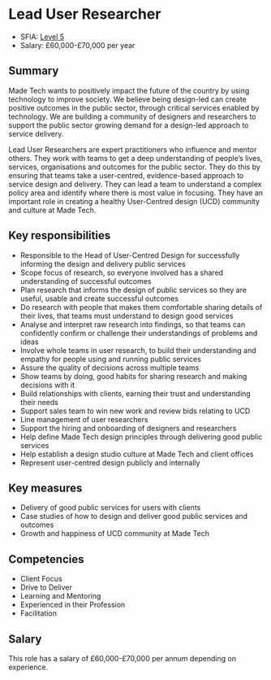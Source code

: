 # Lead User Researcher

- SFIA: [Level 5](https://sfia-online.org/en/sfia-7/responsibilities/level-5)
- Salary: £60,000-£70,000 per year

## Summary

Made Tech wants to positively impact the future of the country by using technology to improve society. We believe being design-led can create positive outcomes in the public sector, through critical services enabled by technology. We are building a community of designers and researchers to support the public sector growing demand for a design-led approach to service delivery. 

Lead User Researchers are expert practitioners who influence and mentor others. They work with teams to get a deep understanding of people’s lives, services, organisations and outcomes for the public sector. They do this by ensuring that teams take a user-centred, evidence-based approach to service design and delivery. They can lead a team to understand a complex policy area and identify where there is most value in focusing. They have an important role in creating a healthy User-Centred design (UCD) community and culture at Made Tech. 


## Key responsibilities 

- Responsible to the Head of User-Centred Design for successfully informing the design and delivery public services
- Scope focus of research, so everyone involved has a shared understanding of successful outcomes 
- Plan research that informs the design of public services so they are useful, usable and create successful outcomes
- Do research with people that makes them comfortable sharing details of their lives, that teams must understand to design good services
- Analyse and interpret raw research into findings, so that teams can confidently confirm or challenge their understandings of problems and ideas
- Involve whole teams in user research, to build their understanding and empathy for people using and running public services
- Assure the quality of decisions across multiple teams 
- Show teams by doing, good habits for sharing research and making decisions with it
- Build relationships with clients, earning their trust and understanding their needs
- Support sales team to win new work and review bids relating to UCD
- Line management of user researchers
- Support the hiring and onboarding of designers and researchers
- Help define Made Tech design principles through delivering good public services
- Help establish a design studio culture at Made Tech and client offices
- Represent user-centred design publicly and internally

## Key measures

- Delivery of good public services for users with clients
- Case studies of how to design and deliver good public services and outcomes
- Growth and happiness of UCD community at Made Tech

## Competencies 

- Client Focus
- Drive to Deliver
- Learning and Mentoring
- Experienced in their Profession
- Facilitation

## Salary

This role has a salary of £60,000-£70,000 per annum depending on experience. 

